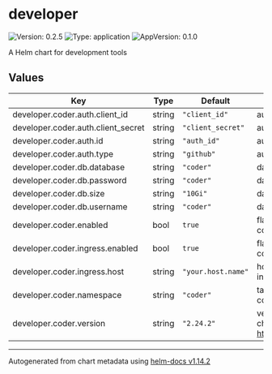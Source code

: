 # developer

![Version: 0.2.5](https://img.shields.io/badge/Version-0.2.5-informational?style=flat-square) ![Type: application](https://img.shields.io/badge/Type-application-informational?style=flat-square) ![AppVersion: 0.1.0](https://img.shields.io/badge/AppVersion-0.1.0-informational?style=flat-square)

A Helm chart for development tools

## Values

| Key | Type | Default | Description |
|-----|------|---------|-------------|
| developer.coder.auth.client_id | string | `"client_id"` | authorization client id |
| developer.coder.auth.client_secret | string | `"client_secret"` | authorization client secret |
| developer.coder.auth.id | string | `"auth_id"` | authorization id |
| developer.coder.auth.type | string | `"github"` | authorization type |
| developer.coder.db.database | string | `"coder"` | database name |
| developer.coder.db.password | string | `"coder"` | database password |
| developer.coder.db.size | string | `"10Gi"` | database size |
| developer.coder.db.username | string | `"coder"` | database user |
| developer.coder.enabled | bool | `true` | flag to enable or disable coder |
| developer.coder.ingress.enabled | bool | `true` | flag to enable ingress for coder |
| developer.coder.ingress.host | string | `"your.host.name"` | hostname for coder ingress |
| developer.coder.namespace | string | `"coder"` | target namespace for coder |
| developer.coder.version | string | `"2.24.2"` | version of coder-v2 helm chart from https://helm.coder.com/v2 |

----------------------------------------------
Autogenerated from chart metadata using [helm-docs v1.14.2](https://github.com/norwoodj/helm-docs/releases/v1.14.2)
